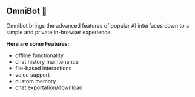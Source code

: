 ## OmniBot 🤖
Omnibot brings the advanced features of popular AI interfaces down to a simple and private in-browser experience. 

**Here are some Features:**

 - offline functionality
 - chat history maintenance
 -  file-based interactions
 -  voice support
 - custom memory
 - chat exportation/download
   


